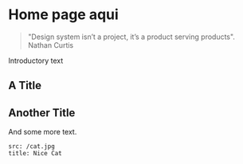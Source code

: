 # Home page aqui

> "Design system isn’t a project, it’s a product serving products". Nathan Curtis

Introductory text

## A Title


## Another Title

And some more text.

```image
src: /cat.jpg
title: Nice Cat
```